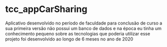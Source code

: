 # tcc_appCarSharing 
Aplicativo desenvolvido no período de faculdade para conclusão de curso
a sua primeira versão não possui um banco de dados e na época eu tinha um conhecimento pequeno 
sobre as tecnologias que poderia utilizar
esse projeto foi desenvolvido ao longo de 6 meses no ano de 2020
